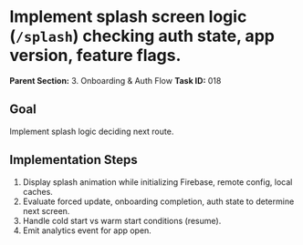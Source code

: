 # Implement splash screen logic (`/splash`) checking auth state, app version, feature flags.

**Parent Section:** 3. Onboarding & Auth Flow
**Task ID:** 018

## Goal
Implement splash logic deciding next route.

## Implementation Steps
1. Display splash animation while initializing Firebase, remote config, local caches.
2. Evaluate forced update, onboarding completion, auth state to determine next screen.
3. Handle cold start vs warm start conditions (resume).
4. Emit analytics event for app open.

